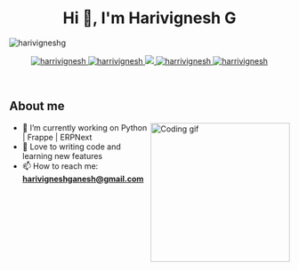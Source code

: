 <h1 align="center">Hi 👋, I'm Harivignesh G</h1>
<p align="left"> <img src="https://komarev.com/ghpvc/?username=harivigneshg&label=Profile%20views&color=0e75b6&style=flat" alt="harivigneshg" /> </p>

<p align="center">
 <a href="https://harrivignesh.vercel.app" target="blank">
  <img src="https://img.shields.io/badge/Website-DC143C?style=for-the-badge&logo=medium&logoColor=white"alt="harrivignesh"/>
 </a>
 <a href="https://www.linkedin.com/in/harivigneshg" target="_blank">
  <img src="https://img.shields.io/badge/LinkedIn-0077B5?style=for-the-badge&logo=linkedin&logoColor=white" alt="harrivignesh"/>
 </a>
 
 <a href="https://twitter.com/harivigneshG" target="_blank">
  <img src="https://img.shields.io/badge/Twitter-1DA1F2?style=for-the-badge&logo=twitter&logoColor=white" />
 </a>
 <a href="https://instagram.com/harrivignesh" target="_blank">
  <img src="https://img.shields.io/badge/Instagram-fe4164?style=for-the-badge&logo=instagram&logoColor=white" alt="harrivignesh" />
 </a> 
 <a href="https://facebook.com/hari.vignesh.77398/" target="_blank">
  <img src="https://img.shields.io/badge/Facebook-20BEFF?&style=for-the-badge&logo=facebook&logoColor=white" alt="harrivignesh"  />
  </a> 
</p>
<br />

 ## About me
<p>
 <img align="right" width="250" src="https://camo.githubusercontent.com/7de37139d0b4c1ce40865e799b446c0e963a3dd8fb68d239707237c40604fa3d/68747470733a2f2f63646e2e6472696262626c652e636f6d2f75736572732f3733303730332f73637265656e73686f74732f363538313234332f6176656e746f2e676966" alt="Coding gif" />

- 🔭 I’m currently working on Python | Frappe | ERPNext
- 🌱 Love to writing code and learning new features
- 📫 How to reach me: **harivigneshganesh@gmail.com**

</p>

<br/>
<br/>
<br/>





